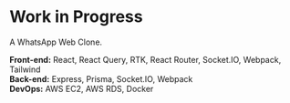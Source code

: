 # Work in Progress
A WhatsApp Web Clone.

**Front-end:** React, React Query, RTK, React Router, Socket.IO, Webpack, Tailwind  
**Back-end:** Express, Prisma, Socket.IO, Webpack  
**DevOps:** AWS EC2, AWS RDS, Docker
